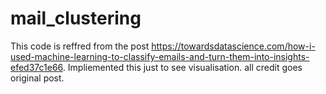 # mail_clustering

This code is reffred from the post https://towardsdatascience.com/how-i-used-machine-learning-to-classify-emails-and-turn-them-into-insights-efed37c1e66. Impliemented this just to see visualisation. all credit goes original post. 
